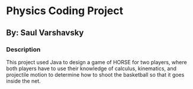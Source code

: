 
<!-- README.md is generated from README.Rmd. Please edit that file -->

# Physics Coding Project

## By: Saul Varshavsky

<!-- badges: start -->
<!-- badges: end -->

### Description

This project used Java to design a game of HORSE for two players, where both players have to use their 
knowledge of calculus, kinematics, and projectile motion to determine how to shoot the basketball 
so that it goes inside the net.